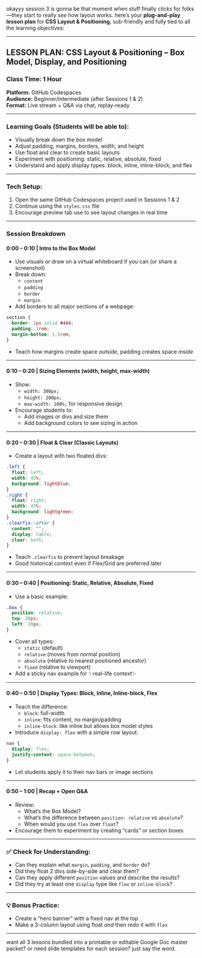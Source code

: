 okayyy session 3 is gonna be that moment when stuff finally *clicks* for folks—they start to really *see* how layout works. here’s your **plug-and-play lesson plan** for **CSS Layout & Positioning**, sub-friendly and fully tied to all the learning objectives:

---

## LESSON PLAN: **CSS Layout & Positioning – Box Model, Display, and Positioning**

### Class Time: 1 Hour  
**Platform:** GitHub Codespaces  
**Audience:** Beginner/intermediate (after Sessions 1 & 2)  
**Format:** Live stream + Q&A via chat, replay-ready  

---

### **Learning Goals (Students will be able to):**
- Visually break down the box model  
- Adjust padding, margins, borders, width, and height  
- Use float and clear to create basic layouts  
- Experiment with positioning: static, relative, absolute, fixed  
- Understand and apply display types: block, inline, inline-block, and flex

---

### **Tech Setup:**
1. Open the same GitHub Codespaces project used in Sessions 1 & 2  
2. Continue using the `styles.css` file  
3. Encourage preview tab use to see layout changes in real time  

---

### **Session Breakdown**

#### **0:00 – 0:10 | Intro to the Box Model**
- Use visuals or draw on a virtual whiteboard if you can (or share a screenshot)  
- Break down:
  - `content`
  - `padding`
  - `border`
  - `margin`  
- Add borders to all major sections of a webpage:
```css
section {
  border: 2px solid #444;
  padding: 1rem;
  margin-bottom: 1.5rem;
}
```
- Teach how margins create space *outside*, padding creates space *inside*

---

#### **0:10 – 0:20 | Sizing Elements (width, height, max-width)**
- Show:
  - `width: 300px;`
  - `height: 200px;`
  - `max-width: 100%;` for responsive design  
- Encourage students to:
  - Add images or divs and size them  
  - Add background colors to see sizing in action

---

#### **0:20 – 0:30 | Float & Clear (Classic Layouts)**
- Create a layout with two floated divs:
```css
.left {
  float: left;
  width: 45%;
  background: lightblue;
}
.right {
  float: right;
  width: 45%;
  background: lightgreen;
}
.clearfix::after {
  content: "";
  display: table;
  clear: both;
}
```
- Teach `.clearfix` to prevent layout breakage  
- Good historical context even if Flex/Grid are preferred later

---

#### **0:30 – 0:40 | Positioning: Static, Relative, Absolute, Fixed**
- Use a basic example:
```css
.box {
  position: relative;
  top: 20px;
  left: 20px;
}
```
- Cover all types:
  - `static` (default)
  - `relative` (moves from normal position)
  - `absolute` (relative to nearest positioned ancestor)
  - `fixed` (relative to viewport)
- Add a sticky nav example for ✨real-life context✨

---

#### **0:40 – 0:50 | Display Types: Block, Inline, Inline-block, Flex**
- Teach the difference:
  - `block`: full-width
  - `inline`: fits content, no margin/padding
  - `inline-block`: like inline but allows box model styles  
- Introduce `display: flex` with a simple row layout:
```css
nav {
  display: flex;
  justify-content: space-between;
}
```
- Let students apply it to their nav bars or image sections

---

#### **0:50 – 1:00 | Recap + Open Q&A**
- Review:
  - What’s the Box Model?
  - What’s the difference between `position: relative` vs `absolute`?
  - When would you use `flex` over `float`?
- Encourage them to experiment by creating “cards” or section boxes

---

### ✅ Check for Understanding:
- Can they explain what `margin`, `padding`, and `border` do?
- Did they float 2 divs side-by-side and clear them?
- Can they apply different `position` values and describe the results?
- Did they try at least one `display` type like `flex` or `inline-block`?

---

### 💡 Bonus Practice:
- Create a “hero banner” with a fixed nav at the top  
- Make a 3-column layout using float *and* then redo it with `flex`

---

want all 3 lessons bundled into a printable or editable Google Doc master packet? or need slide templates for each session? just say the word.